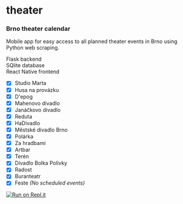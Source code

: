 # theater

### Brno theater calendar
Mobile app for easy access to all planned theater events in Brno using Python web scraping.

Flask backend<br>
SQlite database<br>
React Native frontend

- [x] Studio Marta
- [x] Husa na provázku
- [x] D'epog
- [x] Mahenovo divadlo
- [x] Janáčkovo divadlo
- [x] Reduta
- [x] HaDivadlo
- [x] Městské divadlo Brno
- [x] Polárka
- [x] Za hradbami
- [x] Artbar
- [x] Terén
- [x] Divadlo Bolka Polívky
- [x] Radost
- [x] Buranteatr
- [x] Feste <em>(No scheduled events)</em>

[![Run on Repl.it](https://repl.it/badge/github/bachmarek/theater)](https://repl.it/github/bachmarek/theater)